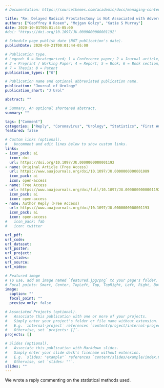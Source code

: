 ```yaml
---
# Documentation: https://sourcethemes.com/academic/docs/managing-content/

title: "Re: Delayed Radical Prostatectomy is Not Associated with Adverse Oncological Outcomes: Implications for Men Experiencing Surgical Delay Due to the COVID-19 Pandemic"
authors: ["Geoffrey H Rosen", "Mojgan Golzy", "Katie S Murray"]
date: 2020-10-01T00:01:44-05:00
#doi: "https://doi.org/10.1097/JU.0000000000001192"

# Schedule page publish date (NOT publication's date).
publishDate: 2020-09-21T00:01:44-05:00

# Publication type.
# Legend: 0 = Uncategorized; 1 = Conference paper; 2 = Journal article;
# 3 = Preprint / Working Paper; 4 = Report; 5 = Book; 6 = Book section;
# 7 = Thesis; 8 = Patent
publication_types: ["0"]

# Publication name and optional abbreviated publication name.
publication: "Journal of Urology"
publication_short: "J Urol"

abstract: ""

# Summary. An optional shortened abstract.
summary: ""

tags: ["Comment"]
categories: ["Reply", "Coronavirus", "Urology", "Statistics", "First Author"]
featured: false

# Custom links (optional).
#   Uncomment and edit lines below to show custom links.
links:
- icon_pack: ai
  icon: doi
  url: https://doi.org/10.1097/JU.0000000000001192
- name: Original Article (Free Access)
  url: https://www.auajournals.org/doi/10.1097/JU.0000000000001089
  icon_pack: ai
  icon: open-access
- name: Free Access
  url: https://www.auajournals.org/doi/full/10.1097/JU.0000000000001192
  icon_pack: ai
  icon: open-access
- name: Author Reply (Free Access)
  url: https://www.auajournals.org/doi/10.1097/JU.0000000000001193
  icon_pack: ai
  icon: open-access
#   icon_pack: fab
#   icon: twitter

url_pdf:
url_code:
url_dataset:
url_poster:
url_project:
url_slides:
url_source:
url_video:

# Featured image
# To use, add an image named `featured.jpg/png` to your page's folder.
# Focal points: Smart, Center, TopLeft, Top, TopRight, Left, Right, BottomLeft, Bottom, BottomRight.
image:
  caption: ""
  focal_point: ""
  preview_only: false

# Associated Projects (optional).
#   Associate this publication with one or more of your projects.
#   Simply enter your project's folder or file name without extension.
#   E.g. `internal-project` references `content/project/internal-project/index.md`.
#   Otherwise, set `projects: []`.
projects: []

# Slides (optional).
#   Associate this publication with Markdown slides.
#   Simply enter your slide deck's filename without extension.
#   E.g. `slides: "example"` references `content/slides/example/index.md`.
#   Otherwise, set `slides: ""`.
slides: ""
---
```


We wrote a reply commenting on the statistical methods used. 
